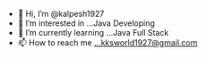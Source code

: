 - 👋 Hi, I’m @kalpesh1927
- 👀 I’m interested in ...Java Developing
- 🌱 I’m currently learning ...Java Full Stack
- 📫 How to reach me ...kksworld1927@gmail.com

<!---
kalpesh1927/kalpesh1927 is a ✨ special ✨ repository because its `README.md` (this file) appears on your GitHub profile.
You can click the Preview link to take a look at your changes.
--->
